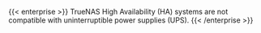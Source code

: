&NewLine;
 
{{< enterprise >}}
TrueNAS High Availability (HA) systems are not compatible with uninterruptible power supplies (UPS).
{{< /enterprise >}}

